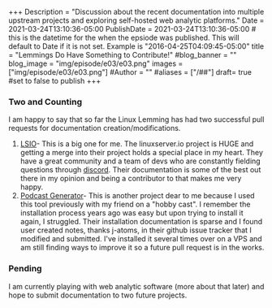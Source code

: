 +++
Description = "Discussion about the recent documentation into multiple upstream projects and exploring self-hosted web analytic platforms."
Date = 2021-03-24T13:10:36-05:00
PublishDate = 2021-03-24T13:10:36-05:00 # this is the datetime for the when the epsiode was published. This will default to Date if it is not set. Example is "2016-04-25T04:09:45-05:00"
title = "Lemmings Do Have Something to Contribute!"
#blog_banner = ""
blog_image = "img/episode/e03/e03.png"
images = ["img/episode/e03/e03.png"]
#Author = ""
#aliases = ["/##"]
draft= true #set to false to publish
+++
### Two and Counting
I am happy to say that so far the Linux Lemming has had two successful pull requests for documentation creation/modifications.
1. [LSIO]()- This is a big one for me. The linuxserver.io project is HUGE and getting a merge into their project holds a special place in my heart. They have a great community and a team of devs who are constantly fielding questions through [discord](). Their documentation is some of the best out there in my opinion and being a contributor to that makes me very happy.
2. [Podcast Generator]()- This is another project dear to me because I used this tool previously with my friend on a "hobby cast". I remember the installation process years ago was easy but upon trying to install it again, I struggled. Their installation documentation is sparse and I found user created notes, thanks j-atoms, in their github issue tracker that I modified and submitted. I've installed it several times over on a VPS and am still finding ways to improve it so a future pull request is in the works.

### Pending
I am currently playing with web analytic software (more about that later) and hope to submit documentation to two future projects.












